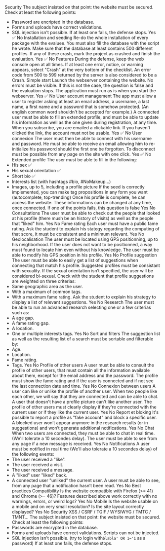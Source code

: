Security
The subject insisted on that point: the website must be secured.
Check at least the following points:
- Password are encripted in the database.
- Forms and uploads have correct validations.
- SQL injection isn't possible.
If at least one fails, the defense stops.
 Yes ✅
 No
Installation and seeding
Re-do the whole installation of every package with the evaluee.
You must also fill the database with the script he wrote.
Make sure that the database at least contains 500 different profiles.
If any of these crash, mark the project as crashed and finish the evaluation.
 Yes ✅
 No
Features
During the defense, keep the web console open at all times. If at least one error, notice, or warning appears, select "Crash" at the very bottom of the checklist. An error code from 500 to 599 returned by the server is also considered to be a Crash.
Simple start
Launch the webserver containing the website.
No errors must be visible.
If this is not the case, the question is false and the evaluation stops.
The application must run as is when you start the webserver.
 Yes ✅
 No
User account management
The app must allow a user to register asking at least an
email address, a username, a last name, a first name and
a password that is somehow protected. (An english common
word shouldn't be accepted for example.)
A connected user must be able to fill an extended profile,
and must be able to update his information as well as the
one given during registration, at any time.
When you subscribe, you are emailed a clickable link.
If you haven't clicked the link, the account must not be usable.
 Yes ✅
 No
User connexion
The user must then be able to connect with his username
and password. He must be able to receive an email
allowing him to re-initialize his password should
the first one be forgotten.
To disconnect must be possible from any page on the site
with one click.
 Yes ✅
 No
Extended profile
The user must be able to fill in the following:
- His sex ✅
- His sexual orientation ✅
- Short bio ✅
- Interests list (with hashtags \#bio, \#NoMakeup...)
- Images, up to 5, including a profile picture
If the seed is correctly implemented,
you can make tag propositions in any form you want
(autocomplete, top-trending)
Once his profile is complete, he can access the website.
These informations can be changed at any time, once connected.
If one of the points fails, this question is false
 Yes
 No
Consultations
The user must be able to check out the people that looked at his
profile (there mush be an history of visits) as well as the people
that "liked" him.
 Yes
 No
Fame rating
Each user must have a public fame rating. Ask the student to explain
his stategy regarding the computing of that score, it must be consistent
and a minimum relevant.
 Yes
 No
Geolocalisation
The user must be located using GPS positionning, up to his
neighborhood. If the user does not want to be positionned,
a way must found to locate him even without his knowledge.
The user must be able to modify his GPS position in his
profile.
 Yes
 No
Profile suggestion
The user must be able to easily get a list of suggestions when
connecting that match his profile.
Suggested profiles must be consistant with sexuality. If the
sexual orientation isn’t specified, the user will be considered
bi-sexual.
Check with the student that profile suggestions are weighted on
three criterias:
- Same geographic area as the user.
- With a maximum of common tags.
- With a maximum fame rating.
Ask the student to explain his strategy to display a list of
relevant suggestions.
 Yes
 No
Research
The user must be able to run an advanced research selecting
one or a few criterias such as:
- A age gap.
- A fame rating gap.
- A location.
- One or multiple interests tags.
 Yes
 No
Sort and filters
The suggestion list as well as the resulting list of a search must be
sortable and filterable by:
- Age.
- Location.
- Fame rating.
- Tags.
 Yes
 No
Profile of other users
A user must be able to consult the profile of other users,
that must contain all the information available about them,
except for the email address and the password.
The profile must show the fame rating and if the user is
connected and if not see the last connection date and time.
 Yes
 No
Connexion between users
A user can like or unlike the profile of another user. When two people
like each other, we will say that they are connected and can be able to
chat.
A user that doesn't have a profile picture can't like another user.
The profile of other users must clearly display if they're connected
with the current user or if they like the current user.
 Yes
 No
Report et bloking
It's possible to report a profile as "fake account" and block a specific
user. A blocked user won’t appear anymore in the research results (or in
suggestions) and won’t generate additional notifications.
 Yes
 No
Chat
When two users are connected, they must be able to chat in real time.
(We'll tolerate a 10 secondes delay).
The user must be able to see from any page if a new message is received.
 Yes
 No
Notifications
A user must be notified in real time (We'll also tolerate a
10 secondes delay) of the following events:
- The user received a "like".
- The user received a visit.
- The user received a message.
- A "liked" user "liked" back.
- A connected user "unliked" the current user.
A user must be able to see, from any page that a notification
hasn’t been read.
 Yes
 No
Best practices
Compatibility
Is the website compatible with Firefox (>= 41) and Chrome (>= 46)?
Features described above work correctly with no warnings, errors, or weird logs?
 Yes
 No
Mobile
Is the website usable on a mobile and on very small resolution?
Is the site layout correctly displayed?
 Yes
 No
Security
XSS / CSRF / TGIF / WYSIWYG / TMTC / TMNT...
The subject insisted on that point: the website must be secured.
Check at least the following points:
- Passwords are encrypted in the database.
- Forms and uploads have correct validations. Scripts can not be injected.
- SQL injection isn't possible. (try to login with`blabla' OR 1='1` as a password)
If at least one fails, the defense stops.